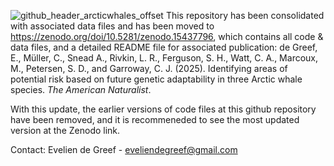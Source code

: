 ![github_header_arcticwhales_offset](https://github.com/user-attachments/assets/90509c18-e4dd-44fc-93ab-bc196bf24f54)
This repository has been consolidated with associated data files and has been moved to https://zenodo.org/doi/10.5281/zenodo.15437796, which contains all code & data files, and a detailed README file for associated publication: de Greef, E., Müller, C., Snead A., Rivkin, L. R., Ferguson, S. H., Watt, C. A., Marcoux, M., Petersen, S. D., and Garroway, C. J. (2025). Identifying areas of potential risk based on future genetic adaptability in three Arctic whale species. *The American Naturalist*.

With this update, the earlier versions of code files at this github repository have been removed, and it is recommeneded to see the most updated version at the Zenodo link.

Contact:
Evelien de Greef - eveliendegreef@gmail.com
